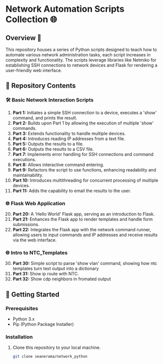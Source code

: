 # Network Automation Scripts Collection 🌐

## Overview 🌟
This repository houses a series of Python scripts designed to teach how to automate various network administration tasks, each script increases in complexity and functionality. The scripts leverage libraries like Netmiko for establishing SSH connections to network devices and Flask for rendering a user-friendly web interface.

## 📁 Repository Contents

### 🛠️ Basic Network Interaction Scripts
1. **Part 1:** Initiates a simple SSH connection to a device, executes a 'show' command, and prints the result.
2. **Part 2:** Builds upon Part 1 by allowing the execution of multiple 'show' commands.
3. **Part 3:** Extends functionality to handle multiple devices.
4. **Part 4:** Introduces reading IP addresses from a text file.
5. **Part 5:** Outputs the results to a file.
6. **Part 6:** Outputs the results to a CSV file.
7. **Part 7:** Implements error handling for SSH connections and command executions.
8. **Part 8:** Allows interactive command entering.
9. **Part 9:** Refactors the script to use functions, enhancing readability and maintainability.
10. **Part 10:** Introduces multithreading for concurrent processing of multiple devices.
11. **Part 11:** Adds the capability to email the results to the user.

### 🌐 Flask Web Application
20. **Part 20:** A 'Hello World' Flask app, serving as an introduction to Flask.
21. **Part 21:** Enhances the Flask app to render templates and handle form submissions.
22. **Part 22:** Integrates the Flask app with the network command runner, allowing users to input commands and IP addresses and receive results via the web interface.

### 🌐 Intro to NTC_Templates
30. **Part 30:** Simple script to parse 'show vlan' command, showing how ntc templates turn text output into a dictionary
31. **Part 31:** Show ip route with NTC.
32. **Part 32:** Show cdp neighbors in fromated output 
## 🚀 Getting Started

### Prerequisites
- Python 3.x
- Pip (Python Package Installer)

### Installation
1. Clone this repository to your local machine.
   ```sh
   git clone seanerama/network_python

